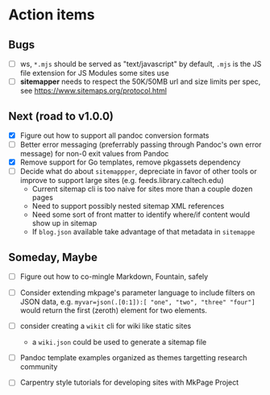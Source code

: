 
Action items
============

Bugs
----

+ [ ] ws, `*.mjs` should be served as "text/javascript" by default, `.mjs` is the JS file extension for JS Modules some sites use
+ [ ] **sitemapper** needs to respect the 50K/50MB url and size limits per spec, see https://www.sitemaps.org/protocol.html

Next (road to v1.0.0)
---------------------

+ [x] Figure out how to support all pandoc conversion formats
+ [ ] Better error messaging (preferrably passing through Pandoc's own error message) for non-0 exit values from Pandoc
+ [x] Remove support for Go templates, remove pkgassets dependency
+ [ ] Decide what do about `sitemappper`, depreciate in favor of other tools or improve to support large sites (e.g. feeds.library.caltech.edu)
    + Current sitemap cli is too naive for sites more than a couple dozen pages
    + Need to support possibly nested sitemap XML references
    + Need some sort of front matter to identify where/if content would show up in sitemap
    + If `blog.json` available take advantage of that metadata in `sitemappe`

Someday, Maybe
--------------

+ [ ] Figure out how to co-mingle Markdown, Fountain, safely 
+ [ ] Consider extending mkpage's parameter language to include filters on JSON data, e.g. `myvar=json(.[0:1]):[ "one", "two", "three" "four"]` would return the first (zeroth) element for two elements.
+ [ ] consider creating a `wikit` cli for wiki like static sites
    + a `wiki.json` could be used to generate a sitemap file
+ [ ] Pandoc template examples organized as themes targetting research community
+ [ ] Carpentry style tutorials for developing sites with MkPage Project

